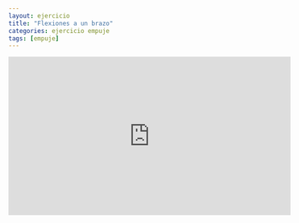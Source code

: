 ```yaml
---
layout: ejercicio
title: "Flexiones a un brazo"
categories: ejercicio empuje
tags: [empuje]
---
```


<div class="video-responsive">
<iframe width="560" height="315" src="https://www.youtube.com/embed/QF54C0lsCic" title="YouTube video player" frameborder="0" allow="accelerometer; autoplay; clipboard-write; encrypted-media; gyroscope; picture-in-picture" allowfullscreen></iframe></div>
